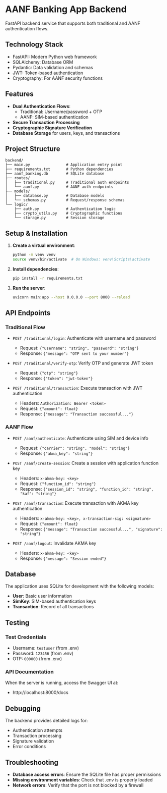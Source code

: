 # AANF Banking App Backend

FastAPI backend service that supports both traditional and AANF authentication flows.

## Technology Stack

- FastAPI: Modern Python web framework
- SQLAlchemy: Database ORM
- Pydantic: Data validation and schemas
- JWT: Token-based authentication
- Cryptography: For AANF security functions

## Features

- **Dual Authentication Flows**:
  - Traditional: Username/password + OTP
  - AANF: SIM-based authentication
- **Secure Transaction Processing**
- **Cryptographic Signature Verification**
- **Database Storage** for users, keys, and transactions

## Project Structure

```
backend/
├── main.py                # Application entry point
├── requirements.txt       # Python dependencies
├── aanf_banking.db        # SQLite database
├── routes/
│   ├── traditional.py     # Traditional auth endpoints
│   └── aanf.py            # AANF auth endpoints
├── models/
│   ├── database.py        # Database models
│   └── schemas.py         # Request/response schemas
└── logic/
    ├── auth.py            # Authentication logic
    ├── crypto_utils.py    # Cryptographic functions
    └── storage.py         # Session storage
```

## Setup & Installation

1. **Create a virtual environment**:

   ```bash
   python -m venv venv
   source venv/bin/activate  # On Windows: venv\Scripts\activate
   ```

2. **Install dependencies**:

   ```bash
   pip install -r requirements.txt
   ```

3. **Run the server**:
   ```bash
   uvicorn main:app --host 0.0.0.0 --port 8000 --reload
   ```

## API Endpoints

### Traditional Flow

- `POST /traditional/login`: Authenticate with username and password

  - Request: `{"username": "string", "password": "string"}`
  - Response: `{"message": "OTP sent to your number"}`

- `POST /traditional/verify-otp`: Verify OTP and generate JWT token

  - Request: `{"otp": "string"}`
  - Response: `{"token": "jwt-token"}`

- `POST /traditional/transaction`: Execute transaction with JWT authentication
  - Headers: `Authorization: Bearer <token>`
  - Request: `{"amount": float}`
  - Response: `{"message": "Transaction successful..."}`

### AANF Flow

- `POST /aanf/authenticate`: Authenticate using SIM and device info

  - Request: `{"carrier": "string", "model": "string"}`
  - Response: `{"akma_key": "string"}`

- `POST /aanf/create-session`: Create a session with application function key

  - Headers: `x-akma-key: <key>`
  - Request: `{"function_id": "string"}`
  - Response: `{"session_id": "string", "function_id": "string", "kaf": "string"}`

- `POST /aanf/transaction`: Execute transaction with AKMA key authentication

  - Headers: `x-akma-key: <key>, x-transaction-sig: <signature>`
  - Request: `{"amount": float}`
  - Response: `{"message": "Transaction successful...", "signature": "string"}`

- `POST /aanf/logout`: Invalidate AKMA key
  - Headers: `x-akma-key: <key>`
  - Response: `{"message": "Session ended"}`

## Database

The application uses SQLite for development with the following models:

- **User**: Basic user information
- **SimKey**: SIM-based authentication keys
- **Transaction**: Record of all transactions

## Testing

### Test Credentials

- Username: `testuser` (from .env)
- Password: `123456` (from .env)
- OTP: `000000` (from .env)

### API Documentation

When the server is running, access the Swagger UI at:

- http://localhost:8000/docs

## Debugging

The backend provides detailed logs for:

- Authentication attempts
- Transaction processing
- Signature validation
- Error conditions

## Troubleshooting

- **Database access errors**: Ensure the SQLite file has proper permissions
- **Missing environment variables**: Check that .env is properly loaded
- **Network errors**: Verify that the port is not blocked by a firewall
